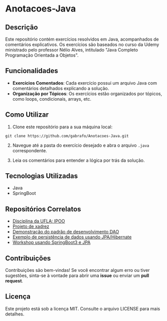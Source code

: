 # Anotacoes-Java

## Descrição
Este repositório contém exercícios resolvidos em Java, acompanhados de comentários explicativos. Os exercícios são baseados no curso da Udemy ministrado pelo professor Nélio Alves, intitulado "Java Completo Programação Orientada a Objetos".

## Funcionalidades
- **Exercícios Comentados**: Cada exercício possui um arquivo Java com comentários detalhados explicando a solução.
- **Organização por Tópicos**: Os exercícios estão organizados por tópicos, como loops, condicionais, arrays, etc.

## Como Utilizar
1. Clone este repositório para a sua máquina local:
```
git clone https://github.com/gabrafo/Anotacoes-Java.git
```
2. Navegue até a pasta do exercício desejado e abra o arquivo `.java` correspondente.

3. Leia os comentários para entender a lógica por trás da solução.

## Tecnologias Utilizadas
- Java
- SpringBoot

## Repositórios Correlatos
- [Disciplina da UFLA: IPOO](https://github.com/gabrafo/ExerciciosIPOO)
- [Projeto de xadrez](https://github.com/gabrafo/Chess-Java)
- [Demonstração do padrão de desenvolvimento DAO](https://github.com/gabrafo/Demo-DAO-JDBC)
- [Exemplo de persistência de dados usando JPA/Hibernate](https://github.com/gabrafo/Exemplo-JPA)
- [Workshop usando SpringBoot3 e JPA](https://github.com/gabrafo/workshop-springboot3-jpa)

## Contribuições
Contribuições são bem-vindas! Se você encontrar algum erro ou tiver sugestões, sinta-se à vontade para abrir uma **issue** ou enviar um **pull request**.

## Licença
Este projeto está sob a licença MIT. Consulte o arquivo LICENSE para mais detalhes.
